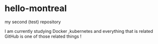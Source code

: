 # hello-montreal
my second (test) repository

I am currently studying Docker ,kubernetes and everything that is related
GitHub is one of those related things !
